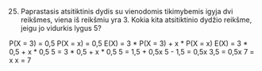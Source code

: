 25. Paprastasis atsitiktinis dydis su vienodomis tikimybemis igyja dvi reikšmes, viena iš
reikšmiu yra 3. Kokia kita atsitiktinio dydžio reikšme, jeigu jo vidurkis lygus 5?

P(X = 3) = 0,5
P(X = x) = 0,5
E(X) = 3 * P(X = 3) + x * P(X = x)
E(X) = 3 * 0,5 + x * 0,5
5 = 3 * 0,5 + x * 0,5
5 = 1,5 + 0,5x
5 - 1,5 = 0,5x
3,5 = 0,5x
7 = x
x = 7